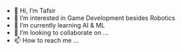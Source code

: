 - 👋 Hi, I’m Tafsir
- 👀 I’m interested in Game Development besides Robotics
- 🌱 I’m currently learning AI & ML
- 💞️ I’m looking to collaborate on ...
- 📫 How to reach me ...

<!---
mdtafsirulislam/mdtafsirulislam is a ✨ special ✨ repository because its `README.md` (this file) appears on your GitHub profile.
You can click the Preview link to take a look at your changes.
--->
